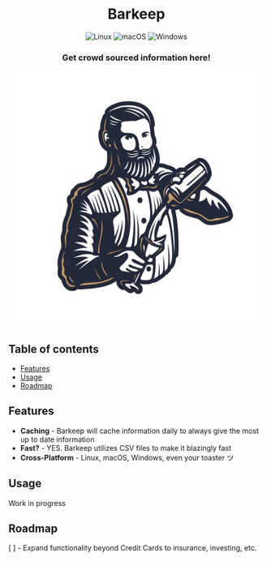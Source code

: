 <h1 align="center">
<strong>Barkeep</strong>
</h1>

<p align="center">
    <img alt="Linux" src="https://img.shields.io/badge/Linux-FCC624?style=for-the-badge&logo=linux&logoColor=black">
    <img alt="macOS" src="https://img.shields.io/badge/mac%20os-000000?style=for-the-badge&logo=macos&logoColor=F0F0F0">
    <img alt="Windows" src="https://img.shields.io/badge/Windows-0078D6?style=for-the-badge&logo=windows&logoColor=white">
</p>

<h3 align="center">
    <!-- The most advanced CLI manga downloader in the entire universe! -->
    Get crowd sourced information here!
</h3>

<p align="center">
<!--     <img alt="Mangal 4 TUI" src="assets/tui.gif"> -->
    <img alt="Barkeeper" src="assets/barkeep.jpg" width="600">
</p>


## Table of contents

- [Features](#features)
- [Usage](#usage)
- [Roadmap](#roadmap)

## Features

- __Caching__ - Barkeep will cache information daily to always give the most up to date information
- __Fast?__ - YES. Barkeep utilizes CSV files to make it blazingly fast
- __Cross-Platform__ - Linux, macOS, Windows, even your toaster ツ

## Usage

Work in progress

## Roadmap

[ ] - Expand functionality beyond Credit Cards to insurance, investing, etc.
